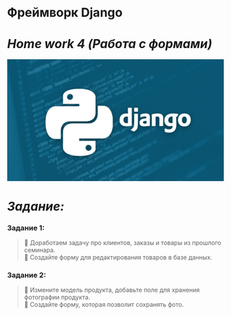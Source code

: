 # <b>Фреймворк Django
# <i>Home work 4</b> (Работа с формами)</i>

![django.jpg](django.jpg)

# <i>Задание:</i>
### <b>Задание 1:</b>
 
>📌 Доработаем задачу про клиентов, заказы и товары из
прошлого семинара.<br>
📌 Создайте форму для редактирования товаров в базе
данных.


### <b>Задание 2:</b>
>📌 Измените модель продукта, добавьте поле для хранения
фотографии продукта.<br>
📌 Создайте форму, которая позволит сохранять фото.